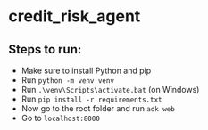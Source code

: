 # credit_risk_agent

## Steps to run:

- Make sure to install Python and pip  
- Run `python -m venv venv`  
- Run `.\venv\Scripts\activate.bat` (on Windows)  
- Run `pip install -r requirements.txt`  
- Now go to the root folder and run `adk web`
- Go to `localhost:8000`
